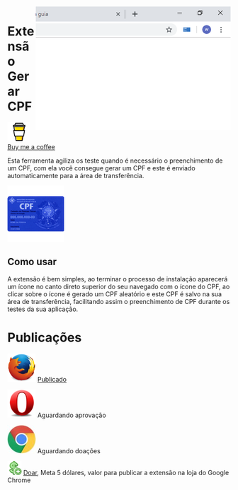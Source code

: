 <img src="screenshot/440x280.png" alt="screenshot" align="right">

# Extensão Gerar CPF

![](icons/bmc.svg) [Buy me a coffee](https://ko-fi.com/wictorchaves)

Esta ferramenta agiliza os teste quando é necessário o preenchimento de um CPF, com ela você consegue gerar um CPF e este é enviado automaticamente para a área de transferência.
 
![](images/icon128.png)

## Como usar

A extensão é bem simples, ao terminar o processo de instalação aparecerá um ícone no canto direto superior do seu navegado com o ícone do CPF, ao clicar sobre o ícone é gerado um CPF aleatório e este CPF é salvo na sua área de transferência, facilitando assim o preenchimento de CPF durante os testes da sua aplicação.

# Publicações

![](icons/firefox.png) [Publicado](https://addons.mozilla.org/pt-BR/firefox/addon/gerar-cpf/)

![](icons/opera.jpg) Aguardando aprovação

![](icons/chrome.jpg) Aguardando doações

![](icons/money.png) [Doar](https://www.paypal.com/cgi-bin/webscr?cmd=_donations&business=DJEPCX6YKZBEU&item_name=Publicar+a+minha+extensao+na+loja+do+Google+Chrome.&currency_code=USD&source=url), Meta 5 dólares, valor para publicar a extensão na loja do Google Chrome
